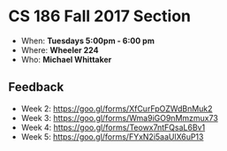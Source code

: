# CS 186 Fall 2017 Section
- When: **Tuesdays 5:00pm - 6:00 pm**
- Where: **Wheeler 224**
- Who: **Michael Whittaker**

## Feedback
- Week 2: https://goo.gl/forms/XfCurFpOZWdBnMuk2
- Week 3: https://goo.gl/forms/Wma9iGO9nMmzmux73
- Week 4: https://goo.gl/forms/Teowx7ntFQsaL6Bv1
- Week 5: https://goo.gl/forms/FYxN2i5aaUlX6uP13
